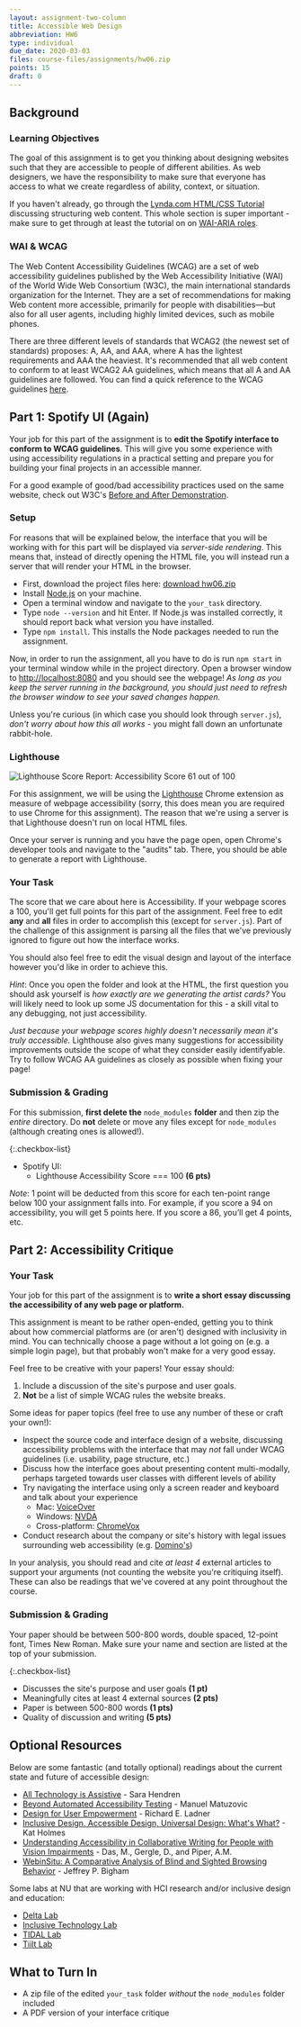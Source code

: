 ```yaml
---
layout: assignment-two-column
title: Accessible Web Design
abbreviation: HW6
type: individual
due_date: 2020-03-03
files: course-files/assignments/hw06.zip
points: 15
draft: 0
---
```


<style>
    img {
        max-width: 800px;
        max-height: 400px;
    }
</style>

## Background

### Learning Objectives

The goal of this assignment is to get you thinking about designing websites such that they are accessible to people of different abilities.
As web designers, we have the responsibility to make sure that everyone has access to what we create regardless of ability, context, or situation.

If you haven't already, go through the [Lynda.com HTML/CSS Tutorial][Lynda] discussing structuring web content.
This whole section is super important - make sure to get through at least the tutorial on on [WAI-ARIA roles][Lynda WAI-ARIA]. 

### WAI & WCAG

The Web Content Accessibility Guidelines (WCAG) are a set of web accessibility guidelines published by the Web Accessibility Initiative (WAI) of the World Wide Web Consortium (W3C), the main international standards organization for the Internet.
They are a set of recommendations for making Web content more accessible, primarily for people with disabilities—but also for all user agents, including highly limited devices, such as mobile phones.

There are three different levels of standards that WCAG2 (the newest set of standards) proposes: A, AA, and AAA, where A has the lightest requirements and AAA the heaviest.
It's recommended that all web content to conform to at least WCAG2 AA guidelines, which means that all A and AA guidelines are followed.
You can find a quick reference to the WCAG guidelines [here][WCAG Quickref].

## Part 1: Spotify UI (Again)

Your job for this part of the assignment is to **edit the Spotify interface to conform to WCAG guidelines**.
This will give you some experience with using accessibility regulations in a practical setting and prepare you for building your final projects in an accessible manner.

For a good example of good/bad accessibility practices used on the same website, check out W3C's [Before and After Demonstration][b4a].

### Setup

For reasons that will be explained below, the interface that you will be working with for this part will be displayed via *server-side rendering*. This means that, instead of directly opening the HTML file, you will instead run a server that will render your HTML in the browser.

- First, download the project files here: <a class="hw" href="{{site.baseurl}}/{{page.files}}">download hw06.zip<i class="fasfa-link"></i></a>
- Install [Node.js][Node] on your machine.
- Open a terminal window and navigate to the `your_task` directory.
- Type `node --version` and hit Enter. If Node.js was installed correctly, it should report back what version you have installed.
- Type `npm install`. This installs the Node packages needed to run the assignment.

Now, in order to run the assignment, all you have to do is run `npm start` in your terminal window while in the project directory. Open a browser window to [http://localhost:8080](http://localhost:8080) and you should see the webpage! *As long as you keep the server running in the background, you should just need to refresh the browser window to see your saved changes happen.*

Unless you're curious (in which case you should look through `server.js`), *don't worry about how this all works* - you might fall down an unfortunate rabbit-hole.

### Lighthouse

![Lighthouse Score Report: Accessibility Score 61 out of 100][lighthouse-img]

For this assignment, we will be using the [Lighthouse][Lighthouse] Chrome extension as measure of webpage accessibility (sorry, this does mean you are required to use Chrome for this assignment). The reason that we're using a server is that Lighthouse doesn't run on local HTML files.

Once your server is running and you have the page open, open Chrome's developer tools and navigate to the "audits" tab. There, you should be able to generate a report with Lighthouse.

### Your Task

The score that we care about here is Accessibility. If your webpage scores a 100, you'll get full points for this part of the assignment. Feel free to edit **any** and **all** files in order to accomplish this (except for `server.js`). Part of the challenge of this assignment is parsing all the files that we've previously ignored to figure out how the interface works.

You should also feel free to edit the visual design and layout of the interface however you'd like in order to achieve this.

*Hint*: Once you open the folder and look at the HTML, the first question you should ask yourself is *how exactly are we generating the artist cards?* You will likely need to look up some JS documentation for this - a skill vital to any debugging, not just accessibility.

*Just because your webpage scores highly doesn't necessarily mean it's truly accessible.* Lighthouse also gives many suggestions for accessibility improvements outside the scope of what they consider easily identifyable. Try to follow WCAG AA guidelines as closely as possible when fixing your page!

### Submission & Grading

For this submission, **first delete the** `node_modules` **folder** and then zip the *entire* directory. Do **not** delete or move any files except for `node_modules` (although creating ones is allowed!).

{:.checkbox-list}
* Spotify UI:
  * Lighthouse Accessibility Score === 100 **(6 pts)**

*Note*: 1 point will be deducted from this score for each ten-point range below 100 your assignment falls into. For example, if you score a 94 on accessibility, you will get 5 points here. If you score a 86, you’ll get 4 points, etc.

## Part 2: Accessibility Critique

### Your Task

Your job for this part of the assignment is to **write a short essay discussing the accessibility of any web page or platform.**

This assignment is meant to be rather open-ended, getting you to think about how commercial platforms are (or aren't) designed with inclusivity in mind. You can technically choose a page without a lot going on (e.g. a simple login page), but that probably won't make for a very good essay.

Feel free to be creative with your papers! Your essay should:
1. Include a discussion of the site's purpose and user goals.
2. **Not** be a list of simple WCAG rules the website breaks.

Some ideas for paper topics (feel free to use any number of these or craft your own!):

* Inspect the source code and interface design of a website, discussing accessibility problems with the interface that may *not* fall under WCAG guidelines (i.e. usability, page structure, etc.)
* Discuss how the interface goes about presenting content multi-modally, perhaps targeted towards user classes with different levels of ability
* Try navigating the interface using only a screen reader and keyboard and talk about your experience
  * Mac: [VoiceOver][VoiceOver]
  * Windows: [NVDA][NVDA]
  * Cross-platform: [ChromeVox][ChromeVox]
* Conduct research about the company or site's history with legal issues surrounding web accessibility (e.g. [Domino's][Domino's])

In your analysis, you should read and cite *at least 4* external articles to support your arguments (not counting the website you're critiquing itself). These can also be readings that we've covered at any point throughout the course.



### Submission & Grading

Your paper should be between 500-800 words, double spaced, 12-point font, Times New Roman. Make sure your name and section are listed at the top of your submission.

{:.checkbox-list}
* Discusses the site's purpose and user goals **(1 pt)**
* Meaningfully cites at least 4 external sources **(2 pts)**
* Paper is between 500-800 words **(1 pts)**
* Quality of discussion and writing **(5 pts)**

## Optional Resources

Below are some fantastic (and totally optional) readings about the current state and future of accessible design:

* [All Technology is Assistive][Hendren] - Sara Hendren
* [Beyond Automated Accessibility Testing][Beyond Automation] - Manuel Matuzovic
* [Design for User Empowerment][Ladner] - Richard E. Ladner
* [Inclusive Design, Accessible Design, Universal Design: What's What?][Holmes] - Kat Holmes
* [Understanding Accessibility in Collaborative Writing for People with Vision Impairments][Collab] - Das, M., Gergle, D., and Piper, A.M.
* [WebinSitu: A Comparative Analysis of Blind and Sighted Browsing Behavior][WebinSitu] - Jeffrey P. Bigham

Some labs at NU that are working with HCI research and/or inclusive design and education:
* [Delta Lab][Delta]
* [Inclusive Technology Lab][ITL]
* [TIDAL Lab][TIDAL]
* [Tiilt Lab][Tiilt]

## What to Turn In

* A zip file of the edited `your_task` folder *without* the `node_modules` folder included
* A PDF version of your interface critique

[b4a]: https://www.w3.org/WAI/demos/bad/
[Beyond Automation]: https://www.matuzo.at/blog/beyond-automatic-accessibility-testing-6-things-i-check-on-every-website-i-build/
[ChromeVox]: https://chrome.google.com/webstore/detail/chromevox-classic-extensi/kgejglhpjiefppelpmljglcjbhoiplfn?hl=en-GB
[Collab]: https://dl.acm.org/doi/10.1145/3359293
[Delta]: http://delta.northwestern.edu
[Domino's]: https://www.ciodive.com/news/what-dominos-digital-accessibility-lawsuit-means-for-compliance/564737/
[Hendren]: https://medium.com/backchannel/all-technology-is-assistive-ac9f7183c8cd
[Holmes]: https://www.fastcompany.com/90243282/the-no-1-thing-youre-getting-wrong-about-inclusive-design
[ITL]: https://inclusive.northwestern.edu
[Ladner]: https://dl.acm.org/doi/10.1145/2723869
[Lighthouse]: https://chrome.google.com/webstore/detail/lighthouse/blipmdconlkpinefehnmjammfjpmpbjk?hl=en
[Lynda]: https://www.linkedin.com/learning/html-essential-training/the-value-of-structure?u=75814418
[Lynda WAI-ARIA]: https://www.linkedin.com/learning/html-essential-training/using-wai-aria-roles?u=75814418
[Node]: https://nodejs.org/en/download/
[NVDA]: https://www.nvaccess.org/download/
[TIDAL]: https://tidal.northwestern.edu
[Tiilt]: https://tiilt.northwestern.edu/projects/
[VoiceOver]: https://www.applevis.com/guides/beginners-guide-using-macos-voiceover
[WCAG Quickref]: https://www.w3.org/WAI/WCAG21/quickref/
[WebinSitu]: https://dl.acm.org/doi/pdf/10.1145/1296843.1296854

[lighthouse-img]: {{site.baseurl}}/assets/images/hw06/lighthouse.png
